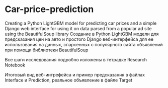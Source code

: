 # Car-price-prediction
Creating a Python LightGBM model for predicting car prices and a simple Django web interface for using it on data parsed from a popular ad site using the BeautifulSoup library
Создание в Python LightGBM модели для предсказания цен на авто и простого Django веб-интерфейса для ее использования на данных, спарсенных с популярного сайта объявлений при помощи библиотеки BeautifulSoup 

Все шаги исследования подробно изложены в тетрадке Research Notebook

Итоговый вид веб-интрефейса и пример предсказания в файлах Interface и Prediction, реальное объявление в файле Target
